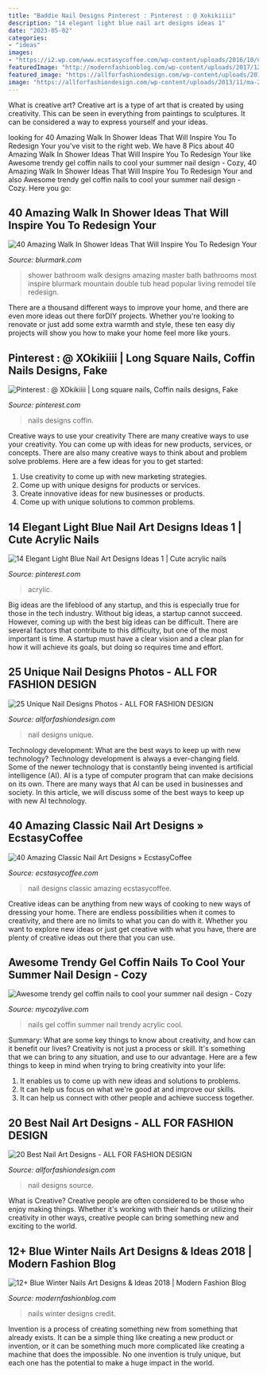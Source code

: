 ```yaml
---
title: "Baddie Nail Designs Pinterest : Pinterest : @ Xokikiiii"
description: "14 elegant light blue nail art designs ideas 1"
date: "2023-05-02"
categories:
- "ideas"
images:
- "https://i2.wp.com/www.ecstasycoffee.com/wp-content/uploads/2016/10/Classic-Nail-Art-Designs-19.jpg"
featuredImage: "http://modernfashionblog.com/wp-content/uploads/2017/12/12-Blue-Winter-Nails-Art-Designs-Ideas-2018-9.gif"
featured_image: "https://allforfashiondesign.com/wp-content/uploads/2013/09/n-16.jpg"
image: "https://allforfashiondesign.com/wp-content/uploads/2013/11/ma-2.jpg"
---
```



What is creative art?
Creative art is a type of art that is created by using creativity. This can be seen in everything from paintings to sculptures. It can be considered a way to express yourself and your ideas.

	

		
looking for 40 Amazing Walk In Shower Ideas That Will Inspire You To Redesign Your you've visit to the right web. We have 8 Pics about 40 Amazing Walk In Shower Ideas That Will Inspire You To Redesign Your like Awesome trendy gel coffin nails to cool your summer nail design - Cozy, 40 Amazing Walk In Shower Ideas That Will Inspire You To Redesign Your and also Awesome trendy gel coffin nails to cool your summer nail design - Cozy. Here you go:
		
    
## 40 Amazing Walk In Shower Ideas That Will Inspire You To Redesign Your

<img loading=lazy src="http://www.blurmark.com/wp-content/uploads/2017/02/Ginormous-shower.jpg" onerror="this.onerror=null;this.src='https://tse3.mm.bing.net/th?id=OIP.JzAeUEwbqxS_fqgBdVyyKgHaLH&amp;pid=15.1';" alt="40 Amazing Walk In Shower Ideas That Will Inspire You To Redesign Your">

_Source: blurmark.com_

>shower bathroom walk designs amazing master bath bathrooms most inspire blurmark mountain double tub head popular living remodel tile redesign. 

	

There are a thousand different ways to improve your home, and there are even more ideas out there forDIY projects. Whether you're looking to renovate or just add some extra warmth and style, these ten easy diy projects will show you how to make your home feel more like yours.

    
## Pinterest : @ XOkikiiii | Long Square Nails, Coffin Nails Designs, Fake

<img loading=lazy src="https://i.pinimg.com/736x/fb/aa/47/fbaa477640e7ef63adf83f27d2d62f9c.jpg" onerror="this.onerror=null;this.src='https://tse4.mm.bing.net/th?id=OIP.vH0GJT20rx8GZ-E5BHvEuQHaNK&amp;pid=15.1';" alt="Pinterest : @ XOkikiiii | Long square nails, Coffin nails designs, Fake">

_Source: pinterest.com_

>nails designs coffin. 

	

Creative ways to use your creativity
There are many creative ways to use your creativity. You can come up with ideas for new products, services, or concepts. There are also many creative ways to think about and problem solve problems. Here are a few ideas for you to get started:
1) Use creativity to come up with new marketing strategies.
2) Come up with unique designs for products or services.
3) Create innovative ideas for new businesses or products.
4) Come up with unique solutions to common problems.

    
## 14 Elegant Light Blue Nail Art Designs Ideas 1 | Cute Acrylic Nails

<img loading=lazy src="https://i.pinimg.com/736x/fb/fe/cc/fbfeccaa6d45265cccf5c017379f77c0.jpg" onerror="this.onerror=null;this.src='https://tse3.mm.bing.net/th?id=OIP.h6r1Euhw1TGMOCbg-xjKCgHaJ1&amp;pid=15.1';" alt="14 Elegant Light Blue Nail Art Designs Ideas 1 | Cute acrylic nails">

_Source: pinterest.com_

>acrylic. 

	

Big ideas are the lifeblood of any startup, and this is especially true for those in the tech industry. Without big ideas, a startup cannot succeed. However, coming up with the best big ideas can be difficult. There are several factors that contribute to this difficulty, but one of the most important is time. A startup must have a clear vision and a clear plan for how it will achieve its goals, but doing so requires time and effort.

    
## 25 Unique Nail Designs Photos - ALL FOR FASHION DESIGN

<img loading=lazy src="https://allforfashiondesign.com/wp-content/uploads/2013/09/n-16.jpg" onerror="this.onerror=null;this.src='https://tse1.mm.bing.net/th?id=OIP.YxD3y5ooDIU3ToVB7w1_igHaJ3&amp;pid=15.1';" alt="25 Unique Nail Designs Photos - ALL FOR FASHION DESIGN">

_Source: allforfashiondesign.com_

>nail designs unique. 

	

Technology development: What are the best ways to keep up with new technology?
Technology development is always a ever-changing field. Some of the newer technology that is constantly being invented is artificial intelligence (AI). AI is a type of computer program that can make decisions on its own. There are many ways that AI can be used in businesses and society. In this article, we will discuss some of the best ways to keep up with new AI technology.

    
## 40 Amazing Classic Nail Art Designs » EcstasyCoffee

<img loading=lazy src="https://i2.wp.com/www.ecstasycoffee.com/wp-content/uploads/2016/10/Classic-Nail-Art-Designs-19.jpg" onerror="this.onerror=null;this.src='https://tse2.mm.bing.net/th?id=OIP.qXMgOZd7K8eIHqtPWk-bhAHaLO&amp;pid=15.1';" alt="40 Amazing Classic Nail Art Designs » EcstasyCoffee">

_Source: ecstasycoffee.com_

>nail designs classic amazing ecstasycoffee. 

	

Creative ideas can be anything from new ways of cooking to new ways of dressing your home. There are endless possibilities when it comes to creativity, and there are no limits to what you can do with it. Whether you want to explore new ideas or just get creative with what you have, there are plenty of creative ideas out there that you can use.

    
## Awesome Trendy Gel Coffin Nails To Cool Your Summer Nail Design - Cozy

<img loading=lazy src="https://mycozylive.com/wp-content/uploads/2020/08/22.jpg" onerror="this.onerror=null;this.src='https://tse2.mm.bing.net/th?id=OIP.SKOLvcDYDxAOIm-phXS8VgHaKO&amp;pid=15.1';" alt="Awesome trendy gel coffin nails to cool your summer nail design - Cozy">

_Source: mycozylive.com_

>nails gel coffin summer nail trendy acrylic cool. 

	

Summary: What are some key things to know about creativity, and how can it benefit our lives?
Creativity is not just a process or skill. It's something that we can bring to any situation, and use to our advantage. Here are a few things to keep in mind when trying to bring creativity into your life:
1. It enables us to come up with new ideas and solutions to problems.
2. It can help us focus on what we're good at and improve our skills.
3. It can help us connect with other people and achieve success together.

    
## 20 Best Nail Art Designs - ALL FOR FASHION DESIGN

<img loading=lazy src="https://allforfashiondesign.com/wp-content/uploads/2013/11/ma-2.jpg" onerror="this.onerror=null;this.src='https://tse3.mm.bing.net/th?id=OIP.cw5oXTHH_WSeZLmSYFGwIgHaK9&amp;pid=15.1';" alt="20 Best Nail Art Designs - ALL FOR FASHION DESIGN">

_Source: allforfashiondesign.com_

>nail designs source. 

	

What is Creative?
Creative people are often considered to be those who enjoy making things. Whether it's working with their hands or utilizing their creativity in other ways, creative people can bring something new and exciting to the world.

    
## 12+ Blue Winter Nails Art Designs &amp; Ideas 2018 | Modern Fashion Blog

<img loading=lazy src="http://modernfashionblog.com/wp-content/uploads/2017/12/12-Blue-Winter-Nails-Art-Designs-Ideas-2018-9.gif" onerror="this.onerror=null;this.src='https://tse4.mm.bing.net/th?id=OIP.e2L_8CLJ44sdFl3xbnqMVQHaME&amp;pid=15.1';" alt="12+ Blue Winter Nails Art Designs &amp; Ideas 2018 | Modern Fashion Blog">

_Source: modernfashionblog.com_

>nails winter designs credit. 

	

Invention is a process of creating something new from something that already exists. It can be a simple thing like creating a new product or invention, or it can be something much more complicated like creating a machine that does the impossible. No one invention is truly unique, but each one has the potential to make a huge impact in the world.

